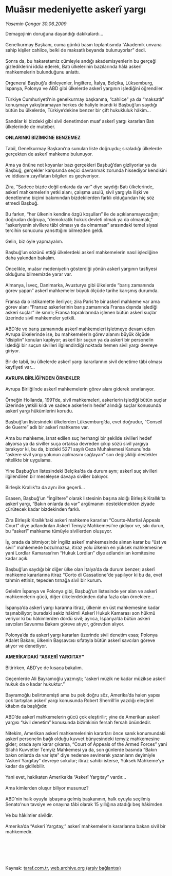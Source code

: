 # Muâsır medeniyette askerî yargı

*Yasemin Çongar 30.06.2009*

<div class="taraf_structure_2col_1zq">
<div class="margen_n">



 <p>Demagojinin doruğuna dayandığı dakikalardı... <br/><br/>Genelkurmay Başkanı, cuma günkü basın toplantısında “Akademik unvana sahip kişiler cahilce, belki de maksatlı beyanda bulunuyorlar” dedi. <br/><br/>Sonra da, bu hakaretamiz cümleyle andığı akademisyenlerin bu gerçeği gizlediklerini iddia ederek, Batı ülkelerinin bazılarında hâlâ askerî mahkemelerin bulunduğunu anlattı. <br/><br/>Orgeneral Başbuğ’u dinleyenler, İngiltere, İtalya, Belçika, Lüksemburg, İspanya, Polonya ve ABD gibi ülkelerde askerî yargının işlediğini öğrendiler. <br/><br/>Türkiye Cumhuriyeti’nin genelkurmay başkanına, “cahilce” ya da “maksatlı” konuşmayı yakıştıramayan herkes de haliyle inandı ki Başbuğ’un saydığı bütün bu ülkelerde, Türkiye’dekine benzer bir çift hukukluluk hâkim... <br/><br/>Sandılar ki bizdeki gibi sivil denetimden muaf askerî yargı kararları Batı ülkelerinde de muteber.<b> <br/><br/>ONLARINKİ BİZİMKİNE BENZEMEZ</b> <br/><br/>Tabiî, Genelkurmay Başkanı’na sunulan liste doğruydu; sıraladığı ülkelerde gerçekten de askerî mahkeme bulunuyor. <br/><br/>Ama ya önüne not koyanlar bazı gerçekleri Başbuğ’dan gizliyorlar ya da Başbuğ, gerçekler karşısında seçici davranmak zorunda hissediyor kendisini ve iddiasını zayıflatan bilgileri es geçiveriyor. <br/><br/>Zira, “Sadece bizde değil onlarda da var” diye saydığı Batı ülkelerinde, askerî mahkemelerin yetki alanı, çalışma usulü, sivil yargıyla ilişki ve denetlenme biçimi bakımından bizdekilerden farklı olduğundan hiç söz etmedi Başbuğ. <br/><br/>Bu farkın, “her ülkenin kendine özgü koşulları” ile de açıklanamayacağını; doğrudan doğruya, “demokratik hukuk devleti olmak ya da olmamak,” “askeriyenin sivillere tâbi olması ya da olmaması” arasındaki temel siyasi tercihin sonucunu yansıttığını bilmezden geldi. <br/><br/>Gelin, biz öyle yapmayalım. <br/><br/>Başbuğ’un sözünü ettiği ülkelerdeki askerî mahkemelerin nasıl işlediğine daha yakından bakalım. <br/><br/>Öncelikle, muâsır medeniyetin gösterdiği yönün askerî yargının tasfiyesi olduğunu bilmemizde yarar var. <br/><br/>Almanya, İsveç, Danimarka, Avusturya gibi ülkelerde “barış zamanında görev yapan” askerî mahkemeler büyük ölçüde tarihe karışmış durumda. <br/><br/>Fransa da o istikamette ilerliyor; zira Paris’te bir askerî mahkeme var ama görev alanı “Fransız askerlerinin barış zamanında Fransa dışında işlediği askerî suçlar” ile sınırlı; Fransa topraklarında işlenen bütün askerî suçlar üzerinde sivil mahkemeler yetkili. <br/><br/>ABD’de ve barış zamanında askerî mahkemeleri işletmeye devam eden Avrupa ülkelerinde ise, bu mahkemelerin görev alanını büyük ölçüde “disiplin” konuları kaplıyor; askerî bir suçun ya da askerî bir personelin işlediği bir suçun sivilleri ilgilendirdiği noktada hemen sivil yargı devreye giriyor. <br/><br/>Bir de tabiî, bu ülkelerde askerî yargı kararlarının sivil denetime tâbi olması keyfiyeti var...<b> <br/><br/>AVRUPA BİRLİĞİ’NDEN ÖRNEKLER</b> <br/><br/>Avrupa Birliği’nde askerî mahkemelerin görev alanı giderek sınırlanıyor. <br/><br/>Örneğin Hollanda, 1991’de, sivil mahkemeleri, askerlerin işlediği bütün suçlar üzerinde yetkili kıldı ve sadece askerlerin hedef alındığı suçlar konusunda askerî yargı hükümlerini korudu. <br/><br/>Başbuğ’un listesindeki ülkelerden Lüksemburg’da, evet doğrudur, “Conseil de Guerre” adlı bir askerî mahkeme var. <br/><br/>Ama bu mahkeme, isnat edilen suç herhangi bir şekilde sivilleri hedef alıyorsa ya da siviller suça ortaksa devreden çıkıp sözü sivil yargıya bırakıyor ki, bu da, bizdeki 5271 sayılı Ceza Muhakemesi Kanunu’nda “askere sivil yargı yolunun açılmasını sağlayan” son değişikliği destekler nitelikte bir uygulama. <br/><br/>Yine Başbuğ’un listesindeki Belçika’da da durum aynı; askerî suç sivilleri ilgilendiren bir meseleyse davaya siviller bakıyor. <br/><br/>Birleşik Krallık’ta da aynı ilke geçerli... <br/><br/>Esasen, Başbuğ’un “İngiltere” olarak listesinin başına aldığı Birleşik Krallık’ta askerî yargı, “Bakın onlarda da var” argümanını desteklemekten ziyade çürütecek kadar bizdekinden farklı. <br/><br/>Zira Birleşik Krallık’taki askerî mahkeme kararları “Courts-Martial Appeals Court” diye adlandırılan Askerî Temyiz Mahkemesi’ne gidiyor ve, sıkı durun, bu “askerî” mahkeme tümüyle sivillerden oluşuyor. <br/><br/>İş, orada da bitmiyor; bir İngiliz askerî mahkemesinde alınan karar bu “üst ve sivil” mahkemede bozulmazsa, itiraz yolu ülkenin en yüksek mahkemesine yani Lordlar Kamarası’nın “Hukuk Lordları” diye adlandırılan komitesine kadar açık. <br/><br/>Başbuğ’un saydığı bir diğer ülke olan İtalya’da da durum benzer; askerî mahkeme kararlarına itiraz “Corto di Cassatione”de yapılıyor ki bu da, evet tahmin ettiniz, tepeden tırnağa sivil bir kurum. <br/><br/>Gelelim İspanya ve Polonya gibi, Başbuğ’un listesinde yer alan ve askerî mahkemelerin gücü, diğer ülkelerdekinden daha fazla olan örneklere... <br/><br/>İspanya’da askerî yargı kararına itiraz, ülkenin en üst mahkemesine kadar taşınabiliyor; buradaki sekiz hâkimli Askerî Hukuk Kamarası son hükmü veriyor ki bu hâkimlerden dördü sivil; ayrıca, İspanya’da bütün askerî savcıları Savunma Bakanı göreve atıyor, görevden alıyor. <br/><br/>Polonya’da da askerî yargı kararları üzerinde sivil denetim esas; Polonya Adalet Bakanı, ülkenin Başsavcısı sıfatıyla bütün askerî savcıları göreve atıyor ve denetliyor.<b> <br/><br/>AMERİKA’DAKİ “ASKERÎ YARGITAY”</b> <br/><br/>Bitirirken, ABD’ye de kısaca bakalım. <br/><br/>Geçenlerde Ali Bayramoğlu yazmıştı; “askerî müzik ne kadar müzikse askerî hukuk da o kadar hukuktur.” <br/><br/>Bayramoğlu belirtmemişti ama bu pek doğru söz, Amerika’da halen yapısı çok tartışılan askerî yargı konusunda Robert Sherrill’in yazdığı eleştirel kitabın da başlığıdır. <br/><br/>ABD’de askerî mahkemelerin gücü çok eleştirilir; yine de Amerikan askerî yargısı “sivil denetim” konusunda bizimkinin fersah fersah önündedir. <br/><br/>Nitekim, Amerikan askerî mahkemelerinin kararları önce sanık konumundaki askerî personelin bağlı olduğu kuvvet bünyesindeki temyiz mahkemesine gider; orada aynı karar çıkarsa, “Court of Appeals of the Armed Forces” yani Silahlı Kuvvetler Temyiz Mahkemesi ya da, son günlerde basında “Bakın bakın onlarda da var işte” diye nedense sevinerek yazanların deyimiyle “Askerî Yargıtay” devreye sokulur; itiraz sahibi isterse, Yüksek Mahkeme’ye kadar da gidilebilir. <br/><br/>Yani evet, hakikaten Amerika’da “Askerî Yargıtay” vardır... <br/><br/>Ama kimlerden oluşur biliyor musunuz? <br/><br/>ABD’nin halk oyuyla işbaşına gelmiş başkanının, halk oyuyla seçilmiş Senato’nun tavsiye ve onayına tâbi olarak 15 yıllığına atadığı beş hâkimden. <br/><br/>Ve bu hâkimler sivildir. <br/><br/>Amerika’da “Askerî Yargıtay,” askerî mahkemelerin kararlarına bakan sivil bir mahkemedir.</p>
<br/>
<br/>
<br/>



<br/>


<div id="taraf_not">
</div>

</div>


</div>

Kaynak: [taraf.com.tr](http://www.taraf.com.tr:80/makale/6303.htm), [web.archive.org (arşiv bağlantısı)](http://web.archive.org/web/20090705090446/http://www.taraf.com.tr:80/makale/6303.htm)
